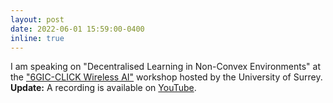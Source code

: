 ```yaml
---
layout: post
date: 2022-06-01 15:59:00-0400
inline: true
---
```


I am speaking on "Decentralised Learning in Non-Convex Environments" at the ["6GIC-CLICK Wireless AI"](https://www.surrey.ac.uk/news/spotlight-wireless-ai-6gic-selected-advanced-topics-workshop-series) workshop hosted by the University of Surrey. **Update:** A recording is available on [YouTube](https://youtu.be/toOran-6sMg?t=1849).
